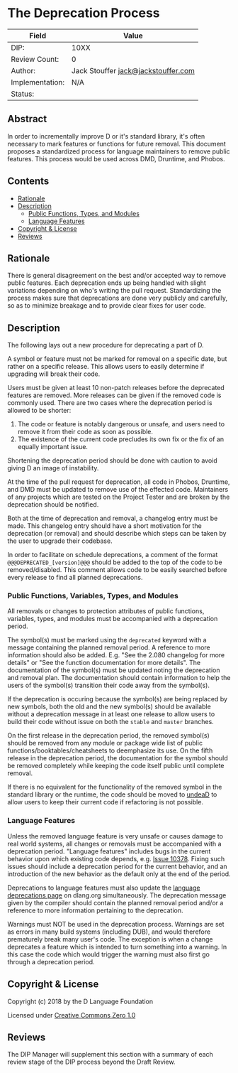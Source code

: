 # The Deprecation Process

| Field           | Value                                                           |
|-----------------|-----------------------------------------------------------------|
| DIP:            | 10XX                                                            |
| Review Count:   | 0                                                               |
| Author:         | Jack Stouffer <jack@jackstouffer.com>                           |
| Implementation: | N/A                                                             |
| Status:         |                                                                 |

## Abstract

In order to incrementally improve D or it's standard library, it's often necessary to
mark features or functions for future removal. This document proposes a standardized
process for language maintainers to remove public features. This process would be 
used across DMD, Druntime, and Phobos.

## Contents
* [Rationale](#rationale)
* [Description](#description)
    * [Public Functions, Types, and Modules](#public-functions-types-and-modules)
    * [Language Features](#language-features)
* [Copyright & License](#copyright--license)
* [Reviews](#reviews)

## Rationale

There is general disagreement on the best and/or accepted way to remove public
features. Each deprecation ends up being handled with slight variations depending on
who's writing the pull request. Standardizing the process makes sure that
deprecations are done very publicly and carefully, so as to minimize breakage and
to provide clear fixes for user code.

## Description

The following lays out a new procedure for deprecating a part of D.

A symbol or feature must not be marked for removal on a specific date, but rather on a
specific release. This allows users to easily determine if upgrading will break their
code.

Users must be given at least 10 non-patch releases before the deprecated features
are removed. More releases can be given if the removed code is commonly used.
There are two cases where the deprecation period is allowed to be shorter:

1. The code or feature is notably dangerous or unsafe, and users need to remove
it from their code as soon as possible.
2. The existence of the current code precludes its own fix or the fix of an equally
important issue.

Shortening the deprecation period should be done with caution to avoid giving D
an image of instability.

At the time of the pull request for deprecation, all code in Phobos, Druntime,
and DMD must be updated to remove use of the effected code. Maintainers of any
projects which are tested on the Project Tester and are broken by the deprecation
should be notified.

Both at the time of deprecation and removal, a changelog entry must be made. This
changelog entry should have a short motivation for the deprecation (or removal)
and should describe which steps can be taken by the user to upgrade their codebase.

In order to facilitate on schedule deprecations, a comment of the format
`@@@DEPRECATED_[version]@@@` should be added to the top of the code to be removed/disabled.
This comment allows code to be easily searched before every release to
find all planned deprecations.

### Public Functions, Variables, Types, and Modules

All removals or changes to protection attributes of public functions,
variables, types, and modules must be accompanied with a deprecation period.

The symbol(s) must be marked using the `deprecated` keyword with a message containing
the planned removal period. A reference to more information should also be added. E.g.
"See the 2.080 changelog for more details" or "See the function documentation for more
details". The documentation of the symbol(s) must be updated noting the
deprecation and removal plan. The documentation should contain information to help
the users of the symbol(s) transition their code away from the symbol(s).

If the deprecation is occuring because the symbol(s) are being replaced by new
symbols, both the old and the new symbol(s) should be available without a
deprecation message in at least one release to allow users to build their code
without issue on both the `stable` and `master` branches.

On the first release in the deprecation period, the removed symbol(s) should
be removed from any module or package wide list of public functions/booktables/cheatsheets
to deemphasize its use. On the fifth release in the deprecation period, the documentation
for the symbol should be removed completely while keeping the code itself public until
complete removal.

If there is no equivalent for the functionality of the removed symbol in the
standard library or the runtime, the code should be moved to
[undeaD](https://github.com/dlang/undeaD) to allow users to keep their current
code if refactoring is not possible.

### Language Features

Unless the removed language feature is very unsafe or causes damage to real
world systems, all changes or removals must be accompanied with a deprecation
period. "Language features" includes bugs in the current behavior upon which
existing code depends, e.g. [Issue 10378](https://issues.dlang.org/show_bug.cgi?id=10378).
Fixing such issues should include a deprecation period for the current behavior,
and an introduction of the new behavior as the default only at the end of the
period.

Deprecations to language features must also update the [language deprecations
page](https://dlang.org/deprecate.html) on dlang.org simultaneously. The deprecation
message given by the compiler should contain the planned removal period and/or a
reference to more information pertaining to the deprecation.

Warnings must NOT be used in the deprecation process. Warnings are set as errors
in many build systems (including DUB), and would therefore prematurely break many
user's code. The exception is when a change deprecates a feature which is intended
to turn something into a warning. In this case the code which would trigger the
warning must also first go through a deprecation period.

## Copyright & License

Copyright (c) 2018 by the D Language Foundation

Licensed under [Creative Commons Zero 1.0](https://creativecommons.org/publicdomain/zero/1.0/legalcode.txt)

## Reviews

The DIP Manager will supplement this section with a summary of each review stage
of the DIP process beyond the Draft Review.
